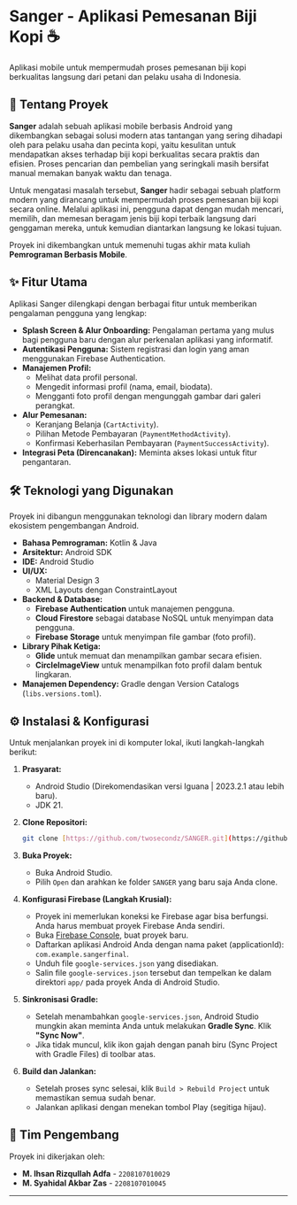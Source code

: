 # Sanger - Aplikasi Pemesanan Biji Kopi ☕

Aplikasi mobile untuk mempermudah proses pemesanan biji kopi berkualitas langsung dari petani dan pelaku usaha di Indonesia.

## 📜 Tentang Proyek

**Sanger** adalah sebuah aplikasi mobile berbasis Android yang dikembangkan sebagai solusi modern atas tantangan yang sering dihadapi oleh para pelaku usaha dan pecinta kopi, yaitu kesulitan untuk mendapatkan akses terhadap biji kopi berkualitas secara praktis dan efisien. Proses pencarian dan pembelian yang seringkali masih bersifat manual memakan banyak waktu dan tenaga.

Untuk mengatasi masalah tersebut, **Sanger** hadir sebagai sebuah platform modern yang dirancang untuk mempermudah proses pemesanan biji kopi secara online. Melalui aplikasi ini, pengguna dapat dengan mudah mencari, memilih, dan memesan beragam jenis biji kopi terbaik langsung dari genggaman mereka, untuk kemudian diantarkan langsung ke lokasi tujuan.

Proyek ini dikembangkan untuk memenuhi tugas akhir mata kuliah **Pemrograman Berbasis Mobile**.

## ✨ Fitur Utama

Aplikasi Sanger dilengkapi dengan berbagai fitur untuk memberikan pengalaman pengguna yang lengkap:

* **Splash Screen & Alur Onboarding:** Pengalaman pertama yang mulus bagi pengguna baru dengan alur perkenalan aplikasi yang informatif.
* **Autentikasi Pengguna:** Sistem registrasi dan login yang aman menggunakan Firebase Authentication.
* **Manajemen Profil:**
    * Melihat data profil personal.
    * Mengedit informasi profil (nama, email, biodata).
    * Mengganti foto profil dengan mengunggah gambar dari galeri perangkat.
* **Alur Pemesanan:**
    * Keranjang Belanja (`CartActivity`).
    * Pilihan Metode Pembayaran (`PaymentMethodActivity`).
    * Konfirmasi Keberhasilan Pembayaran (`PaymentSuccessActivity`).
* **Integrasi Peta (Direncanakan):** Meminta akses lokasi untuk fitur pengantaran.

## 🛠️ Teknologi yang Digunakan

Proyek ini dibangun menggunakan teknologi dan library modern dalam ekosistem pengembangan Android.

* **Bahasa Pemrograman:** Kotlin & Java
* **Arsitektur:** Android SDK
* **IDE:** Android Studio
* **UI/UX:**
    * Material Design 3
    * XML Layouts dengan ConstraintLayout
* **Backend & Database:**
    * **Firebase Authentication** untuk manajemen pengguna.
    * **Cloud Firestore** sebagai database NoSQL untuk menyimpan data pengguna.
    * **Firebase Storage** untuk menyimpan file gambar (foto profil).
* **Library Pihak Ketiga:**
    * **Glide** untuk memuat dan menampilkan gambar secara efisien.
    * **CircleImageView** untuk menampilkan foto profil dalam bentuk lingkaran.
* **Manajemen Dependency:** Gradle dengan Version Catalogs (`libs.versions.toml`).

## ⚙️ Instalasi & Konfigurasi

Untuk menjalankan proyek ini di komputer lokal, ikuti langkah-langkah berikut:

1.  **Prasyarat:**
    * Android Studio (Direkomendasikan versi Iguana | 2023.2.1 atau lebih baru).
    * JDK 21.

2.  **Clone Repositori:**
    ```bash
    git clone [https://github.com/twosecondz/SANGER.git](https://github.com/twosecondz/SANGER.git)
    ```

3.  **Buka Proyek:**
    * Buka Android Studio.
    * Pilih `Open` dan arahkan ke folder `SANGER` yang baru saja Anda clone.

4.  **Konfigurasi Firebase (Langkah Krusial):**
    * Proyek ini memerlukan koneksi ke Firebase agar bisa berfungsi. Anda harus membuat proyek Firebase Anda sendiri.
    * Buka [Firebase Console](https://console.firebase.google.com/), buat proyek baru.
    * Daftarkan aplikasi Android Anda dengan nama paket (applicationId): `com.example.sangerfinal`.
    * Unduh file `google-services.json` yang disediakan.
    * Salin file `google-services.json` tersebut dan tempelkan ke dalam direktori `app/` pada proyek Anda di Android Studio.

5.  **Sinkronisasi Gradle:**
    * Setelah menambahkan `google-services.json`, Android Studio mungkin akan meminta Anda untuk melakukan **Gradle Sync**. Klik **"Sync Now"**.
    * Jika tidak muncul, klik ikon gajah dengan panah biru (Sync Project with Gradle Files) di toolbar atas.

6.  **Build dan Jalankan:**
    * Setelah proses sync selesai, klik `Build > Rebuild Project` untuk memastikan semua sudah benar.
    * Jalankan aplikasi dengan menekan tombol Play (segitiga hijau).

## 👥 Tim Pengembang

Proyek ini dikerjakan oleh:

* **M. Ihsan Rizqullah Adfa** - `2208107010029`
* **M. Syahidal Akbar Zas** - `2208107010045`

---
